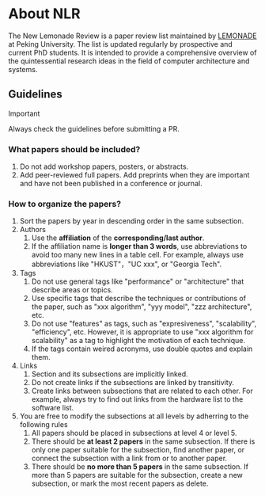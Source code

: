 # About NLR

The New Lemonade Review is a paper review list maintained by [LEMONADE](https://www.youwei.xyz) at Peking University. The list is updated regularly by prospective and current PhD students. It is intended to provide a comprehensive overview of the quintessential research ideas in the field of computer architecture and systems.

## Guidelines

> [!IMPORTANT]
> Always check the guidelines before submitting a PR.

### What papers should be included?

1. Do not add workshop papers, posters, or abstracts.
2. Add peer-reviewed full papers. Add preprints when they are important and have not been published in a conference or journal.

### How to organize the papers?

1. Sort the papers by year in descending order in the same subsection.
1. Authors
    1. Use the **affiliation** of the **corresponding/last author**.
    1. If the affiliation name is **longer than 3 words**, use abbreviations to avoid too many new lines in a table cell. For example, always use abbreviations like "HKUST"，"UC xxx", or "Georgia Tech".
1. Tags
    1. Do not use general tags like "performance" or "architecture" that describe areas or topics.
    1. Use specific tags that describe the techniques or contributions of the paper, such as "xxx algorithm", "yyy model", "zzz architecture", etc.
    1. Do not use "features" as tags, such as "expresiveness", "scalability", "efficiency", etc. However, it is appropriate to use "xxx algorithm for scalability" as a tag to highlight the motivation of each technique.
    1. If the tags contain weired acronyms, use double quotes and explain them.
1. Links
    1. Section and its subsections are implicitly linked.
    1. Do not create links if the subsections are linked by transitivity.
    1. Create links between subsections that are related to each other. For example, always try to find out links from the hardware list to the software list.
1. You are free to modify the subsections at all levels by adherring to the following rules
    1. All papers should be placed in subsections at level 4 or level 5.
    1. There should be **at least 2 papers** in the same subsection. If there is only one paper suitable for the subsection, find another paper, or connect the subsection with a link from or to another paper.
    1. There should be **no more than 5 papers** in the same subsection. If more than 5 papers are suitable for the subsection, create a new subsection, or mark the most recent papers as delete.
